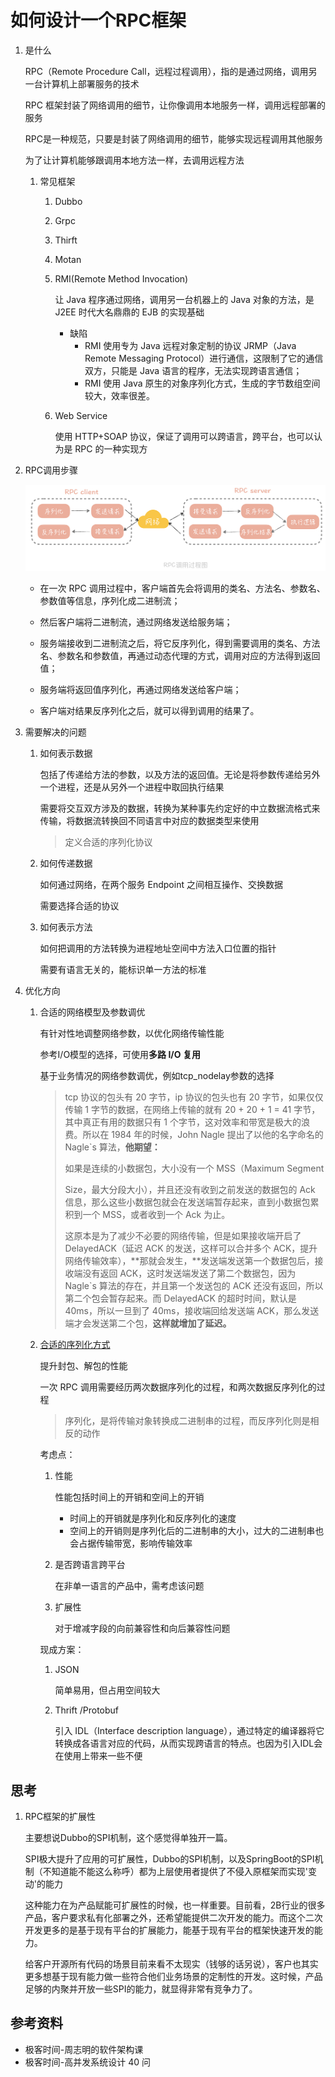 # 如何设计一个RPC框架

1. 是什么

   RPC（Remote Procedure Call，远程过程调用），指的是通过网络，调用另一台计算机上部署服务的技术

   RPC 框架封装了网络调用的细节，让你像调用本地服务一样，调用远程部署的服务

   RPC是一种规范，只要是封装了网络调用的细节，能够实现远程调用其他服务

   为了让计算机能够跟调用本地方法一样，去调用远程方法

   1. 常见框架

      1. Dubbo

      2. Grpc

      3. Thirft

      4. Motan

      5. RMI(Remote Method Invocation)

         让 Java 程序通过网络，调用另一台机器上的 Java 对象的方法，是 J2EE 时代大名鼎鼎的 EJB 的实现基础

         * 缺陷
           * RMI 使用专为 Java 远程对象定制的协议 JRMP（Java Remote Messaging Protocol）进行通信，这限制了它的通信双方，只能是 Java 语言的程序，无法实现跨语言通信；
           * RMI 使用 Java 原生的对象序列化方式，生成的字节数组空间较大，效率很差。

      6. Web Service

         使用 HTTP+SOAP 协议，保证了调用可以跨语言，跨平台，也可以认为是 RPC 的一种实现方

2. RPC调用步骤

   ![rpc-call](如何设计一个RPC框架.assets/rpc-call.jpeg)

   * 在一次 RPC 调用过程中，客户端首先会将调用的类名、方法名、参数名、参数值等信息，序列化成二进制流；

   * 然后客户端将二进制流，通过网络发送给服务端；

   * 服务端接收到二进制流之后，将它反序列化，得到需要调用的类名、方法名、参数名和参数值，再通过动态代理的方式，调用对应的方法得到返回值；

   * 服务端将返回值序列化，再通过网络发送给客户端；

   * 客户端对结果反序列化之后，就可以得到调用的结果了。

3. 需要解决的问题

   1. 如何表示数据

      包括了传递给方法的参数，以及方法的返回值。无论是将参数传递给另外一个进程，还是从另外一个进程中取回执行结果

      需要将交互双方涉及的数据，转换为某种事先约定好的中立数据流格式来传输，将数据流转换回不同语言中对应的数据类型来使用

      > 定义合适的序列化协议

   2. 如何传递数据

      如何通过网络，在两个服务 Endpoint 之间相互操作、交换数据

      需要选择合适的协议

   3. 如何表示方法

      如何把调用的方法转换为进程地址空间中方法入口位置的指针

      需要有语言无关的，能标识单一方法的标准

4. 优化方向

   1. 合适的网络模型及参数调优

      有针对性地调整网络参数，以优化网络传输性能

      参考I/O模型的选择，可使用**多路 I/O 复用**

      基于业务情况的网络参数调优，例如tcp_nodelay参数的选择

      >tcp 协议的包头有 20 字节，ip 协议的包头也有 20 字节，如果仅仅传输 1 字节的数据，在网络上传输的就有 20 + 20 + 1 = 41 字节，其中真正有用的数据只有 1 个字节，这对效率和带宽是极大的浪费。所以在 1984 年的时候，John Nagle 提出了以他的名字命名的 Nagle`s 算法，**他期望：**
      >
      >如果是连续的小数据包，大小没有一个 MSS（Maximum Segment
      >
      >Size，最大分段大小），并且还没有收到之前发送的数据包的 Ack 信息，那么这些小数据包就会在发送端暂存起来，直到小数据包累积到一个 MSS，或者收到一个 Ack 为止。
      >
      >这原本是为了减少不必要的网络传输，但是如果接收端开启了 DelayedACK（延迟 ACK 的发送，这样可以合并多个 ACK，提升网络传输效率），**那就会发生，**发送端发送第一个数据包后，接收端没有返回 ACK，这时发送端发送了第二个数据包，因为 Nagle`s 算法的存在，并且第一个发送包的 ACK 还没有返回，所以第二个包会暂存起来。而 DelayedACK 的超时时间，默认是 40ms，所以一旦到了 40ms，接收端回给发送端 ACK，那么发送端才会发送第二个包，**这样就增加了延迟。**

   2. [合适的序列化方式](../n-程序设计/序列化与反序列化.md)

      提升封包、解包的性能

      一次 RPC 调用需要经历两次数据序列化的过程，和两次数据反序列化的过程

      > 序列化，是将传输对象转换成二进制串的过程，而反序列化则是相反的动作

      考虑点：

      1. 性能

         性能包括时间上的开销和空间上的开销

         * 时间上的开销就是序列化和反序列化的速度
         * 空间上的开销则是序列化后的二进制串的大小，过大的二进制串也会占据传输带宽，影响传输效率

      2. 是否跨语言跨平台

         在非单一语言的产品中，需考虑该问题

      3. 扩展性

         对于增减字段的向前兼容性和向后兼容性问题

      现成方案：

      1. JSON

         简单易用，但占用空间较大

      2. Thrift /Protobuf

         引入 IDL（Interface description language），通过特定的编译器将它转换成各语言对应的代码，从而实现跨语言的特点。也因为引入IDL会在使用上带来一些不便

## 思考

1. RPC框架的扩展性

   主要想说Dubbo的SPI机制，这个感觉得单独开一篇。

   SPI极大提升了应用的可扩展性，Dubbo的SPI机制，以及SpringBoot的SPI机制（不知道能不能这么称呼）都为上层使用者提供了不侵入原框架而实现'变动'的能力

   这种能力在为产品赋能可扩展性的时候，也一样重要。目前看，2B行业的很多产品，客户要求私有化部署之外，还希望能提供二次开发的能力。而这个二次开发更多的是基于现有平台的扩展能力，能基于现有平台的框架快速开发的能力。

   给客户开源所有代码的场景目前来看不太现实（钱够的话另说），客户也其实更多想基于现有能力做一些符合他们业务场景的定制性的开发。这时候，产品足够的内聚并开放一些SPI的能力，就显得非常有竞争力了。

## 参考资料

* 极客时间-周志明的软件架构课
* 极客时间-高并发系统设计 40 问 